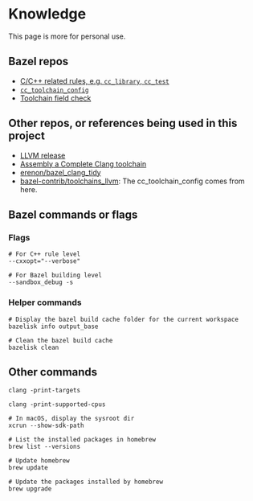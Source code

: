 # Knowledge
This page is more for personal use.

## Bazel repos
* [C/C++ related rules, e.g. `cc_library`, `cc_test`](https://github.com/bazelbuild/bazel/blob/master/src/main/starlark/builtins_bzl/common/cc/)
* [`cc_toolchain_config`](https://github.com/bazelbuild/bazel/blob/master/tools/cpp/unix_cc_toolchain_config.bzl)
* [Toolchain field check](https://github.com/bazelbuild/bazel/blob/master/src/main/starlark/builtins_bzl/common/cc/cc_toolchain_provider_helper.bzl#L33)

## Other repos, or references being used in this project
* [LLVM release](https://github.com/llvm/llvm-project/releases)
* [Assembly a Complete Clang toolchain](https://clang.llvm.org/docs/Toolchain.html#language-frontends-for-other-languages)
* [erenon/bazel_clang_tidy](https://github.com/erenon/bazel_clang_tidy)
* [bazel-contrib/toolchains_llvm](https://github.com/bazel-contrib/toolchains_llvm): The cc_toolchain_config comes from here.

## Bazel commands or flags
### Flags
```shell
# For C++ rule level
--cxxopt="--verbose"

# For Bazel building level
--sandbox_debug -s
```

### Helper commands
```shell
# Display the bazel build cache folder for the current workspace
bazelisk info output_base

# Clean the bazel build cache
bazelisk clean
```

## Other commands
```shell
clang -print-targets

clang -print-supported-cpus

# In macOS, display the sysroot dir
xcrun --show-sdk-path

# List the installed packages in homebrew
brew list --versions

# Update homebrew
brew update

# Update the packages installed by homebrew
brew upgrade
```
